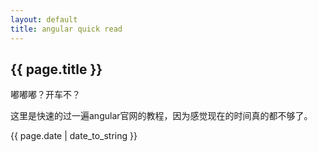 ```yaml
---
layout: default
title: angular quick read
---
```


<h2>{{ page.title }}</h2>
<p class="important">嘟嘟嘟？开车不？</p>
<div>
	<p>这里是快速的过一遍angular官网的教程，因为感觉现在的时间真的都不够了。</p>	
</div>
















<p>{{ page.date | date_to_string }}</p>
